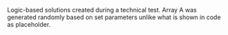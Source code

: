 Logic-based solutions created during a technical test. Array A was generated randomly based on set parameters unlike what is shown in code as placeholder.
